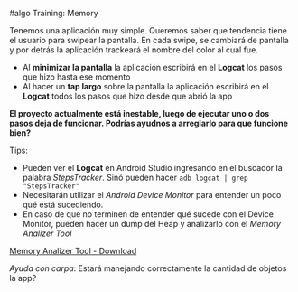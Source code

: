 #algo Training:  Memory

Tenemos una aplicación muy simple. Queremos saber que tendencia tiene el usuario para swipear la pantalla.
En cada swipe, se cambiará de pantalla y por detrás la aplicación trackeará el nombre del color al cual fue. 
- Al **minimizar la pantalla**  la aplicación escribirá en el **Logcat** los pasos que hizo hasta ese momento
- Al hacer un **tap largo** sobre la pantalla la aplicación escribirá en el **Logcat** todos los pasos que hizo desde que abrió la app

**El proyecto actualmente está inestable, luego de ejecutar uno o dos pasos deja de funcionar. Podrías ayudnos  a arreglarlo para que funcione bien?**

Tips:
- Pueden ver el **Logcat** en Android Studio ingresando en el buscador la palabra *StepsTracker*. Sinó pueden hacer `adb logcat | grep "StepsTracker"`
- Necesitarán utilizar el *Android Device Monitor* para entender un poco qué está sucediendo.
- En caso de que no terminen de entender qué sucede con el Device Monitor, pueden hacer un dump del Heap y analizarlo con el *Memory Analizer Tool*

[Memory Analizer Tool - Download](http://www.eclipse.org/downloads/download.php?file=/mat/1.4/rcp/MemoryAnalyzer-1.4.0.20140604-macosx.cocoa.x86_64.zip)

*Ayuda con carpa*:
Estará manejando correctamente la cantidad de objetos la app?
